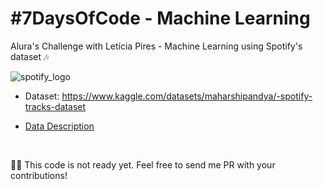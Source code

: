 # #7DaysOfCode - Machine Learning
Alura's Challenge with Letícia Pires - Machine Learning using Spotify's dataset 🎶

![spotify_logo](https://user-images.githubusercontent.com/64446494/231311971-b552f4d0-10db-4c9d-bb30-28b54a6ee213.png)

- Dataset: https://www.kaggle.com/datasets/maharshipandya/-spotify-tracks-dataset

- [Data Description](https://github.com/raquelcreis/7DaysOfCode-MachineLearning/blob/main/data_description.md)

<br>

👷‍♀️ This code is not ready yet. Feel free to send me PR with your contributions! 